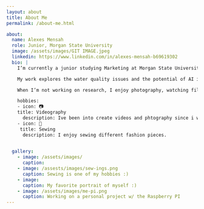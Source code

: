 ```yaml
---
layout: about
title: About Me
permalink: /about-me.html

about:
  name: Alexes Mensah
  role: Junior, Morgan State University
  image: /assets/images/GIT IMAGE.jpeg
  linkedin: https://www.linkedin.com/in/alexes-mensah-b69619302
  bio: |
    I’m currently a junior studying Marketing at Morgan State University. I expect to graduate in 2025.

    My work explores the water quality issues and the potential of AI in solving them.

    When I’m not working on research, I enjoy photography, watching films, and sewing fashion pieces.

    hobbies:
    - icon: 📷      
    title: Videography
      description: Ive been into create videos and phtography since i was very young. 
    - icon: 🧵
     title: Sewing 
      description: I enjoy sewing different fashion pieces.
  

  gallery:
    - image: /assets/images/
      caption:
    - image: /assests/images/sew-ings.png
      caption: Sewing is one of my hobbies :)
    - image: 
      caption: My favorite portrait of myself :)
    - image: /assets/images/me-pi.png
      caption: Working on a personal project w/ the Raspberry PI
---
```

